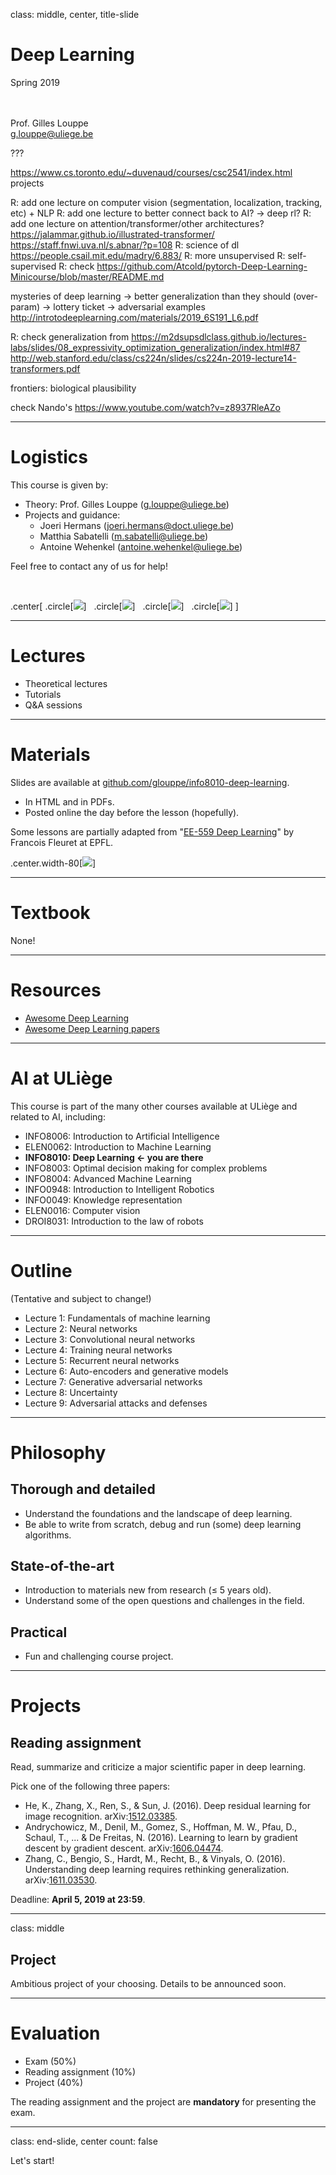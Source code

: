class: middle, center, title-slide

# Deep Learning

Spring 2019

<br><br>
Prof. Gilles Louppe<br>
[g.louppe@uliege.be](g.louppe@uliege.be)

???

https://www.cs.toronto.edu/~duvenaud/courses/csc2541/index.html projects

R: add one lecture on computer vision (segmentation, localization, tracking, etc) + NLP
R: add one lecture to better connect back to AI? -> deep rl?
R: add one lecture on attention/transformer/other architectures?
https://jalammar.github.io/illustrated-transformer/
https://staff.fnwi.uva.nl/s.abnar/?p=108
R: science of dl https://people.csail.mit.edu/madry/6.883/
R: more unsupervised
R: self-supervised
R: check https://github.com/Atcold/pytorch-Deep-Learning-Minicourse/blob/master/README.md


mysteries of deep learning
-> better generalization than they should (over-param)
-> lottery ticket
-> adversarial examples
http://introtodeeplearning.com/materials/2019_6S191_L6.pdf

R: check generalization from https://m2dsupsdlclass.github.io/lectures-labs/slides/08_expressivity_optimization_generalization/index.html#87
http://web.stanford.edu/class/cs224n/slides/cs224n-2019-lecture14-transformers.pdf

frontiers: biological plausibility

check Nando's https://www.youtube.com/watch?v=z8937RleAZo

---

# Logistics

This course is given by:
- Theory: Prof. Gilles Louppe ([g.louppe@uliege.be](mailto:g.louppe@uliege.be))
- Projects and guidance:
    - Joeri Hermans ([joeri.hermans@doct.uliege.be](mailto:joeri.hermans@doct.uliege.be))
    - Matthia Sabatelli ([m.sabatelli@uliege.be](mailto:m.sabatelli@uliege.be))
    - Antoine Wehenkel ([antoine.wehenkel@uliege.be](antoine.wehenkel@uliege.be))

Feel free to contact any of us for help!

<br>

.center[
.circle[![](figures/outline/gilles.jpg)] &nbsp;
.circle[![](figures/outline/joeri.jpg)] &nbsp;
.circle[![](figures/outline/matthia.jpg)] &nbsp;
.circle[![](figures/outline/antoine.jpg)]
]

---

# Lectures

- Theoretical lectures
- Tutorials
- Q&A sessions

---

# Materials

Slides are available at [github.com/glouppe/info8010-deep-learning](https://github.com/glouppe/info8010-deep-learning).
- In HTML and in PDFs.
- Posted online the day before the lesson (hopefully).

Some lessons are partially adapted from "[EE-559 Deep Learning](https://fleuret.org/ee559)" by Francois Fleuret at EPFL.

.center.width-80[![](figures/outline/github.png)]


---

# Textbook

None!

---

# Resources

- [Awesome Deep Learning](https://github.com/ChristosChristofidis/awesome-deep-learning)
- [Awesome Deep Learning papers](https://github.com/terryum/awesome-deep-learning-papers)

---

# AI at ULiège

This course is part of the many other courses available at ULiège and related to AI, including:

- INFO8006: Introduction to Artificial Intelligence
- ELEN0062: Introduction to Machine Learning
- **INFO8010: Deep Learning $\leftarrow$ you are there**
- INFO8003: Optimal decision making for complex problems
- INFO8004: Advanced Machine Learning
- INFO0948: Introduction to Intelligent Robotics
- INFO0049: Knowledge representation
- ELEN0016: Computer vision
- DROI8031: Introduction to the law of robots

---

# Outline

(Tentative and subject to change!)

- Lecture 1: Fundamentals of machine learning
- Lecture 2: Neural networks
- Lecture 3: Convolutional neural networks
- Lecture 4: Training neural networks
- Lecture 5: Recurrent neural networks
- Lecture 6: Auto-encoders and generative models
- Lecture 7: Generative adversarial networks
- Lecture 8: Uncertainty
- Lecture 9: Adversarial attacks and defenses

---

# Philosophy

## Thorough and detailed
- Understand the foundations and the landscape of deep learning.
- Be able to write from scratch, debug and run (some) deep learning algorithms.

## State-of-the-art
- Introduction to materials new from research ($\leq$ 5 years old).
- Understand some of the open questions and challenges in the field.

## Practical
- Fun and challenging course project.

---

# Projects

## Reading assignment

Read, summarize and criticize a major scientific paper in deep learning.

Pick one of the following three papers:

- He, K., Zhang, X., Ren, S., & Sun, J. (2016). Deep residual learning for image recognition. arXiv:[1512.03385](https://arxiv.org/abs/1512.03385).
- Andrychowicz, M., Denil, M., Gomez, S., Hoffman, M. W., Pfau, D., Schaul, T., ... & De Freitas, N. (2016). Learning to learn by gradient descent by gradient descent. arXiv:[1606.04474](https://arxiv.org/abs/1606.04474).
- Zhang, C., Bengio, S., Hardt, M., Recht, B., & Vinyals, O. (2016). Understanding deep learning requires rethinking generalization. arXiv:[1611.03530](https://arxiv.org/abs/1611.03530).

Deadline: **April 5, 2019 at 23:59**.

---

class: middle

## Project

Ambitious project of your choosing. Details to be announced soon.

---

# Evaluation

- Exam (50%)
- Reading assignment (10%)
- Project (40%)

The reading assignment and the project are **mandatory** for presenting the exam.

---

class: end-slide, center
count: false

Let's start!
